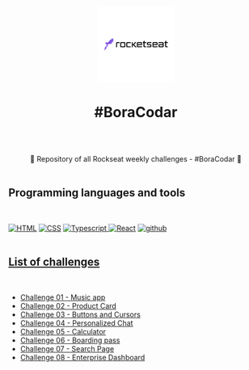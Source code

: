 <div align="center">
  <kbd>
    <img align="" width="150px" src="/logo.png">
  </kbd>
  
 # #BoraCodar

<br /><br />

:rocket:	Repository of all Rockseat weekly challenges - #BoraCodar :rocket:	<br /><br />

</div> 

## Programming languages and tools
<br />
<p align="left">
  <a href="https://github.com/Zwiicker?tab=repositories&q=&type=&language=html&sort="><img src="https://img.shields.io/badge/HTML5-E34F26?style=for-the-badge&logo=html5&logoColor=white" alt="HTML"/></a>
   <a href="https://github.com/Zwiicker?tab=repositories&q=&type=&language=css&sort="><img src="https://img.shields.io/badge/CSS-239120?&style=for-the-badge&logo=css3&logoColor=white" alt="CSS"/></a>
      <a href="https://github.com/Zwiicker?tab=repositories&q=&type=&language=typescript&sort="><img src="https://img.shields.io/badge/TypeScript-007ACC?style=for-the-badge&logo=typescript&logoColor=white" alt="Typescript"/</a> 
    </a>
  <a href="https://github.com/Zwiicker?tab=repositories&q=&type=&language=html&sort="><img src="https://img.shields.io/badge/react-%2320232a.svg?style=for-the-badge&logo=react&logoColor=%2361DAFB" alt="React"/></a>
  <a href="https://github.com/">
  <img src="https://img.shields.io/badge/GitHub-100000?style=for-the-badge&logo=github&logoColor=white" alt="github"/>
<br /><br />

</p>

<h2>List of challenges</h2>
<br>
<ul>
    <li><a href="">Challenge 01 - Music app</a></li>
    <li><a href="">Challenge 02 - Product Card</a></li>
    <li><a href="">Challenge 03 - Buttons and Cursors</a></li>
    <li><a href="">Challenge 04 - Personalized Chat</a></li>
    <li><a href="">Challenge 05 - Calculator</a></li>
    <li><a href="">Challenge 06 - Boarding pass</a></li>
    <li><a href="">Challenge 07 - Search Page</a></li>
    <li><a href="">Challenge 08 - Enterprise Dashboard</a></li>
</ul>
<br>
